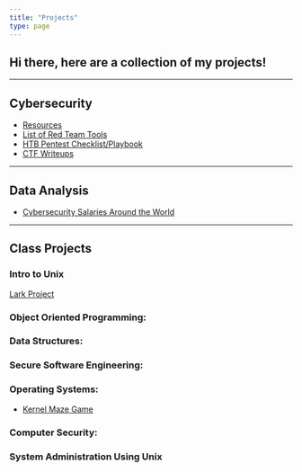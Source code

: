```yaml
---
title: "Projects"
type: page
---
```


## Hi there, here are a collection of my projects!

---

## Cybersecurity

- [Resources](cybersecurity/resources)
- [List of Red Team Tools](/projects/cybersecurity/list-of-red-team-tools)
- [HTB Pentest Checklist/Playbook](/projects/cybersecurity/htb-pentesting-checklist-and-playbook)
- [CTF Writeups](/projects/cybersecurity/ctf-writeups)

---

## Data Analysis

- [Cybersecurity Salaries Around the World](/projects/data-analysis/salaries)

---

## Class Projects

### Intro to Unix

[Lark Project](/projects/intro-to-unix/lark-project)

### Object Oriented Programming:

[]()
[]()
[]()


### Data Structures:

### Secure Software Engineering:

### Operating Systems:

- [Kernel Maze Game](/projects/operating-systems/project-explaination)

### Computer Security:

### System Administration Using Unix